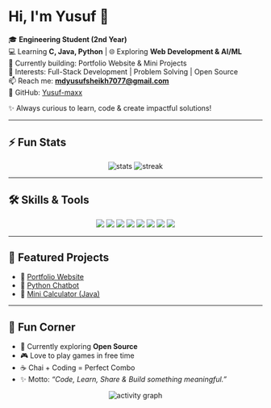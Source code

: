 # Hi, I'm Yusuf 👋

🎓 **Engineering Student (2nd Year)**  
💻 Learning **C, Java, Python** | 🌐 Exploring **Web Development & AI/ML**  
🚀 Currently building: Portfolio Website & Mini Projects  
📌 Interests: Full-Stack Development | Problem Solving | Open Source  
📫 Reach me: **mdyusufsheikh7077@gmail.com**  
🔗 GitHub: [Yusuf-maxx](https://github.com/Yusuf-maxx)  

✨ Always curious to learn, code & create impactful solutions!

---

## ⚡ Fun Stats
<p align="center">
  <img src="https://github-readme-stats.vercel.app/api?username=Yusuf-maxx&show_icons=true&theme=radical" alt="stats" />
  <img src="https://github-readme-streak-stats-eight.vercel.app?user=Yusuf-maxx&theme=radical" alt="streak"/>
</p>

---

## 🛠️ Skills & Tools
<p align="center">
  <img src="https://img.shields.io/badge/C-00599C?style=for-the-badge&logo=c&logoColor=white" />
  <img src="https://img.shields.io/badge/Java-ED8B00?style=for-the-badge&logo=java&logoColor=white" />
  <img src="https://img.shields.io/badge/Python-3776AB?style=for-the-badge&logo=python&logoColor=white" />
  <img src="https://img.shields.io/badge/HTML5-E34F26?style=for-the-badge&logo=html5&logoColor=white" />
  <img src="https://img.shields.io/badge/CSS3-1572B6?style=for-the-badge&logo=css3&logoColor=white" />
  <img src="https://img.shields.io/badge/JavaScript-F7DF1E?style=for-the-badge&logo=javascript&logoColor=black" />
  <img src="https://img.shields.io/badge/Git-F05032?style=for-the-badge&logo=git&logoColor=white" />
  <img src="https://img.shields.io/badge/GitHub-181717?style=for-the-badge&logo=github&logoColor=white" />
</p>

---

## 📂 Featured Projects
- 🌟 [Portfolio Website](#)  
- 🤖 [Python Chatbot](#)  
- 🧮 [Mini Calculator (Java)](#)  

---

## 🎉 Fun Corner
- 🔭 Currently exploring **Open Source**  
- 🎮 Love to play games in free time  
- ☕ Chai + Coding = Perfect Combo  
- ✨ Motto: *“Code, Learn, Share & Build something meaningful.”*  

<p align="center">
  <img src="https://github-readme-activity-graph.vercel.app/graph?username=Yusuf-maxx&theme=react-dark" alt="activity graph"/>
</p>
